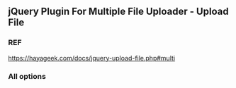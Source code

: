 ## jQuery Plugin For Multiple File Uploader - Upload File

### REF

https://hayageek.com/docs/jquery-upload-file.php#multi

### All options
<script>
$(document).ready(function()
{
$("#fileuploader").uploadFile({
url: "", // Server URL which handles File uploads
method: "POST", // Upload Form method type POST or GET.
enctype: "multipart/form-data", // Upload Form enctype.
formData: null, // An object that should be send with file upload. data: { key1: 'value1', key2: 'value2' }
returnType: null,
allowedTypes: "*", // List of comma separated file extensions: Default is "*". Example: "jpg,png,gif"
fileName: "file", // Name of the file input field. Default is file
formData: {},
dynamicFormData: function () { // To provide form data dynamically
    return {};
},
maxFileSize: -1, // Allowed Maximum file Size in bytes.
maxFileCount: -1, // Allowed Maximum number of files to be uploaded
multiple: true, // If it is set to true, multiple file selection is allowed.
dragDrop: true, // Drag drop is enabled if it is set to true
autoSubmit: true, // If it is set to true, files are uploaded automatically. Otherwise you need to call .startUpload function. Default istrue
showCancel: true,
showAbort: true,
showDone: true,
showDelete: false,
showError: true,
showStatusAfterSuccess: true,
showStatusAfterError: true,
showFileCounter: true,
fileCounterStyle: "). ",
showProgress: false,
nestedForms: true,
showDownload:false,
onLoad:function(obj){},
onSelect: function (files) {
    return true;
},
onSubmit: function (files, xhr) {},
onSuccess: function (files, response, xhr,pd) {},
onError: function (files, status, message,pd) {},
onCancel: function(files,pd) {},
downloadCallback:false,
deleteCallback: false,
afterUploadAll: false,
uploadButtonClass: "ajax-file-upload",
dragDropStr: "<span><b>Drag &amp; Drop Files</b></span>",
abortStr: "Abort",
cancelStr: "Cancel",
deletelStr: "Delete",
doneStr: "Done",
multiDragErrorStr: "Multiple File Drag &amp; Drop is not allowed.",
extErrorStr: "is not allowed. Allowed extensions: ",
sizeErrorStr: "is not allowed. Allowed Max size: ",
uploadErrorStr: "Upload is not allowed",
maxFileCountErrorStr: " is not allowed. Maximum allowed files are:",
downloadStr:"Download",
showQueueDiv:false,
statusBarWidth:500,
dragdropWidth:500
});
});
</script>
